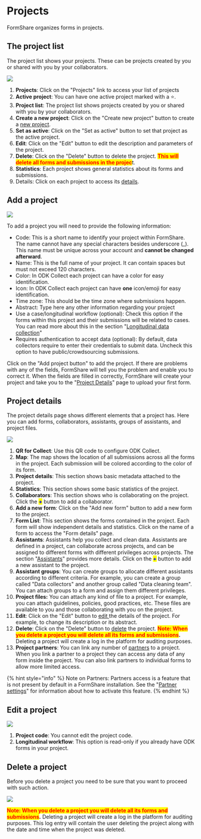 # Projects

FormShare organizes forms in projects.

## The project list

The project list shows your projects. These can be projects created by you or shared with you by your collaborators.

![](../.gitbook/assets/project\_list\_captions.png)

1. **Projects**: Click on the "Projects" link to access your list of projects
2. **Active project**: You can have one active project marked with a ⭐.
3. **Project list**: The project list shows projects created by you or shared with you by your collaborators.
4. **Create a new project**: Click on the "Create new project" button to create a [new project](projects.md#add-a-project).
5. **Set as active**: Click on the "Set as active" button to set that project as the active project.
6. **Edit**: Click on the "Edit" button to edit the description and parameters of the project.
7. **Delete**: Click on the "Delete" button to delete the project. <mark style="color:red;">**This will delete all forms and submissions in the projec**</mark>t.
8. **Statistics**: Each project shows general statistics about its forms and submissions.
9. Details: Click on each project to access its [details](projects.md#project-details).

## Add a project

![](../.gitbook/assets/add\_project\_odk.png)

To add a project you will need to provide the following information:

* Code: This is a short name to identify your project within FormShare. The name cannot have any special characters besides underscore (\_). This name must be unique across your account and **cannot be changed afterward**.
* Name: This is the full name of your project. It can contain spaces but must not exceed 120 characters.
* Color: In ODK Collect each project can have a color for easy identification.
* Icon: In ODK Collect each project can have **one** icon/emoji for easy identification.
* Time zone: This should be the time zone where submissions happen.&#x20;
* Abstract: Type here any other information regarding your project
* Use a case/longitudinal workflow (optional): Check this option if the forms within this project and their submissions will be related to cases. You can read more about this in the section "[Longitudinal data collection](../use-cases/for-engineers/)"
* Requires authentication to accept data (optional): By default, data collectors require to enter their credentials to submit data. Uncheck this option to have public/crowdsourcing submissions.

Click on the "Add project button" to add the project. If there are problems with any of the fields, FormShare will tell you the problem and enable you to correct it. When the fields are filled in correctly, FormShare will create your project and take you to the "[Project Details](projects.md#project-details)" page to upload your first form.

## Project details

The project details page shows different elements that a project has. Here you can add forms, collaborators, assistants, groups of assistants, and project files.

![](../.gitbook/assets/project\_details\_captions.png)

1. **QR for Collect**: Use this QR code to configure ODK Collect.
2. **Map**: The map shows the location of all submissions across all the forms in the project. Each submission will be colored according to the color of its form.
3. **Project details**: This section shows basic metadata attached to the project.
4. **Statistics**: This section shows some basic statistics of the project.
5. **Collaborators**: This section shows who is collaborating on the project. Click the <mark style="color:blue;">**+**</mark> button to add a collaborator.
6. **Add a new form**: Click on the "Add new form" button to add a new form to the project.
7. **Form List**: This section shows the forms contained in the project. Each form will show independent details and statistics. Click on the name of a form to access the "Form details" page.
8. **Assistants**: Assistants help you collect and clean data. Assistants are defined in a project, can collaborate across projects, and can be assigned to different forms with different privileges across projects. The section "[Assistants](tasks.md)" provides more details. Click on the <mark style="color:blue;">**+**</mark> button to add a new assistant to the project.
9. **Assistant groups**: You can create groups to allocate different assistants according to different criteria. For example, you can create a group called "Data collectors" and another group called "Data cleaning team". You can attach groups to a form and assign them different privileges.
10. **Project files:** You can attach any kind of file to a project. For example, you can attach guidelines, policies, good practices, etc. These files are available to you and those collaborating with you on the project.
11. **Edit**: Click on the "Edit" button to [edit ](projects.md#undefined)the details of the project. For example, to change its description or its abstract.
12. **Delete**: Click on the "Delete" button to [delete](projects.md#undefined) the project. <mark style="color:red;">**Note: When you delete a project you will delete all its forms and submissions**</mark>**.** Deleting a project will create a log in the platform for auditing purposes.
13. **Project partners**: You can link any number of [partners](partners.md) to a project. When you link a partner to a project they can access any data of any form inside the project. You can also link partners to individual forms to allow more limited access.

{% hint style="info" %}
Note on Partners: Partners access is a feature that is not present by default in a FormShare installation. See the "[Partner settings](../technical-pages/keyboard-shortcuts.md#partners)" for information about how to activate this feature.
{% endhint %}

## Edit a project

![](<../.gitbook/assets/edit\_project\_captions (1).png>)

1. **Project code**: You cannot edit the project code.
2. **Longitudinal workflow**: This option is read-only if you already have ODK forms in your project.

## Delete a project

Before you delete a project you need to be sure that you want to proceed with such action.

![](../.gitbook/assets/delete\_project.png)

<mark style="color:red;">**Note: When you delete a project you will delete all its forms and submissions**</mark>**.** Deleting a project will create a log in the platform for auditing purposes. This log entry will contain the user deleting the project along with the date and time when the project was deleted.
